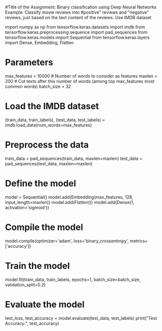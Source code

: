 #Title of the Assignment: Binary
classification using Deep Neural Networks Example: Classify movie reviews into #positive" reviews and
"negative" reviews, just based on the text content of the reviews. Use IMDB dataset

import numpy as np
from tensorflow.keras.datasets import imdb
from tensorflow.keras.preprocessing.sequence import pad_sequences
from tensorflow.keras.models import Sequential
from tensorflow.keras.layers import Dense, Embedding, Flatten

# Parameters
max_features = 10000  # Number of words to consider as features
maxlen = 200  # Cut texts after this number of words (among top max_features most common words)
batch_size = 32

# Load the IMDB dataset
(train_data, train_labels), (test_data, test_labels) = imdb.load_data(num_words=max_features)

# Preprocess the data
train_data = pad_sequences(train_data, maxlen=maxlen)
test_data = pad_sequences(test_data, maxlen=maxlen)

# Define the model
model = Sequential()
model.add(Embedding(max_features, 128, input_length=maxlen))
model.add(Flatten())
model.add(Dense(1, activation='sigmoid'))

# Compile the model
model.compile(optimizer='adam', loss='binary_crossentropy', metrics=['accuracy'])

# Train the model
model.fit(train_data, train_labels, epochs=1, batch_size=batch_size, validation_split=0.2)

# Evaluate the model
test_loss, test_accuracy = model.evaluate(test_data, test_labels)
print("Test Accuracy:", test_accuracy)
